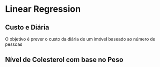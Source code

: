 # Linear Regression

## Custo e Diária
O objetivo é prever o custo da diária de um imóvel baseado ao número de pessoas

## Nível de Colesterol com base no Peso
